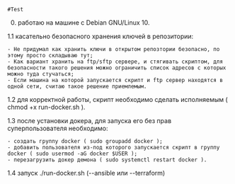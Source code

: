 
  	#Test
  
  0. работаю на машине с Debian GNU/Linux 10.

  1.1 касательно безопасного хранения ключей в репозитории:

	- Не придумал как хранить ключи в открытом репозтории безопасно, по этому просто складываю тут;
	- Как вариант хранить на ftp/sftp сервере, и стягивать скриптом, для безопасности такого решения можно ограничить список адресов с которых можно туда стучаться;
	- Если машина на которой запускается скрипт и ftp сервер находятся в одной сети, считаю такое решение приемлемым.
	
  1.2 для корректной работы, скрипт необходимо сделать исполняемым ( chmod +x run-docker.sh ).

  1.3 после установки докера, для запуска его без прав суперпользователя необходимо:

	- создать группу docker ( sudo groupadd docker );
	- добавить пользователя из-под которого запускается скрипт в группу docker ( sudo usermod -aG docker $USER );
	- перезагрузить докер демона ( sudo systemctl restart docker ).

  1.4 запуск ./run-docker.sh (--ansible или --terraform)
